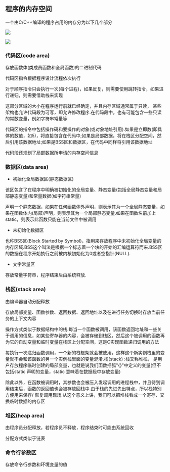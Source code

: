 <!--
 * @Description: 
 * @Version: 1.0
 * @Author: DaLao
 * @Email: dalao_li@163.com
 * @Date: 2021-02-13 13:40:40
 * @LastEditors: dalao
 * @LastEditTime: 2022-04-10 15:05:50
-->

## 程序的内存空间 

一个由C/C++编译的程序占用的内存分为以下几个部分

![](https://cdn.hurra.ltd/img/20210216223949.png)

![](https://cdn.hurra.ltd/img/20210216231532.png)



### 代码区(code area)

存放函数体(类成员函数和全局函数)的二进制代码

代码区指令根据程序设计流程依次执行

对于顺序指令只会执行一次(每个进程)，如果反复，则需要使用跳转指令，如果进行递归，则需要借助栈来实现

这部分区域的大小在程序运行前就已经确定，并且内存区域通常属于只读， 某些架构也允许代码段为可写，即允许修改程序.在代码段中，也有可能包含一些只读的常数变量，例如字符串常量等

代码区的指令中包括操作码和要操作的对象(或对象地址引用).如果是立即数(即具体的数值，如5)，将直接包含在代码中;如果是局部数据，将在栈区分配空间，然后引用该数据地址;如果是BSS区和数据区，在代码中同样将引用该数据地址

代码段还规划了局部数据所申请的内存空间信息


### 数据区(data area)
  
- 初始化全局数据区(静态数据区)

该区包含了在程序中明确被初始化的全局变量、静态变量(包括全局静态变量和局部静态变量)和常量数据(如字符串常量)

声明一个静态数据，如果在任何函数体外声明，则表示其为一个全局静态变量，如果在函数体内(局部)声明，则表示其为一个局部静态变量.如果在函数名前加上static，则表示此函数只能在当前文件中被调用

- 未初始化数据区
  
也称BSS区(Block Started by Symbol)，指用来存放程序中未初始化全局变量的内存区域.BSS这个叫法是根据一个标志着一个块的开始的汇编运算符而来.BSS区的数据在程序开始执行之前被内核初始化为0或者空指针(NULL).
  
- 文字常量区   

存放常量字符串，程序结束后由系统释放.


### 栈区(stack area)

由编译器自动分配释放

存放局部变量、函数参数、返回数据、返回地址以及在进行任务切换时存放当前任务的上下文内容

操作方式类似于数据结构中的栈.每当一个函数被调用，该函数返回地址和一些关于调用的信息，如某些寄存器的内容，会被存储到栈区，然后这个被调用的函数再为它的自动变量和临时变量在栈区上分配空间，这是C实现函数递归调用的方法

每执行一次递归函数调用，一个新的栈框架就会被使用，这样这个新实例栈里的变量就不会和该函数的另一个实例栈里面的变量混淆.栈(stack) :栈又称堆栈， 是用户存放程序临时创建的局部变量，也就是说我们函数括弧"{}"中定义的变量(但不包括static 声明的变量，static 意味着在数据段中存放变量)

除此以外，在函数被调用时，其参数也会被压入发起调用的进程栈中，并且待到调用结束后，函数的返回值也会被存放回栈中.由于栈的先进先出特点，所以栈特别方便用来保存/ 恢复调用现场.从这个意义上讲，我们可以把堆栈看成一个寄存、交换临时数据的内存区


### 堆区(heap area)

由程序员分配释放，若程序员不释放，程序结束时可能由系统回收

分配方式类似于链表


### 命令行参数区

存放命令行参数和环境变量的值